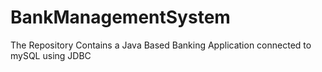 # BankManagementSystem
The Repository Contains a Java Based Banking Application connected to mySQL using JDBC  